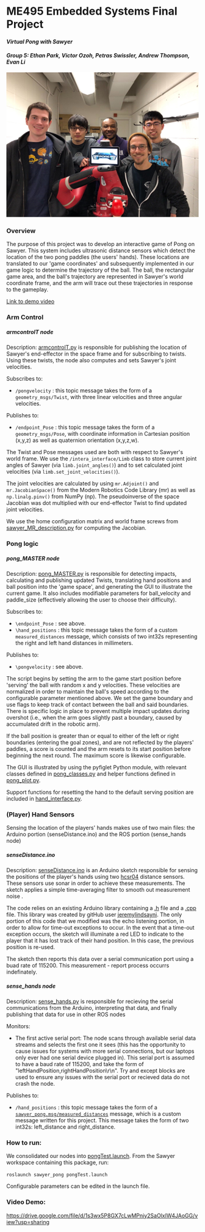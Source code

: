# ME495 Embedded Systems Final Project

#### *Virtual Pong with Sawyer*
#### *Group 5: Ethan Park, Victor Ozoh, Petras Swissler, Andrew Thompson, Evan Li*

![group photo](groupphoto.jpg)

### Overview

The purpose of this project was to develop an interactive game of Pong on Sawyer. This system includes ultrasonic distance sensors which detect the location of the two pong paddles (the users' hands). These locations are translated to our 'game coordinates' and subsequently implemented in our game logic to determine the trajectory of the ball. The ball, the rectangular game area, and the ball's trajectory are represented in Sawyer's world coordinate frame, and the arm will trace out these trajectories in response to the gameplay.

[Link to demo video](https://youtu.be/s9HeBjx-4tQ)

### Arm Control

##### armcontrolT node
Description: [armcontrolT.py](src/armcontrolT.py) is responsible for publishing the location of Sawyer's end-effector in the space frame and for subscribing to twists. Using these twists, the node also computes and sets Sawyer's joint velocities.

Subscribes to:
* `/pongvelocity` : this topic message takes the form of a `geometry_msgs/Twist`, with three linear velocities and three angular velocities.

Publishes to:
* `/endpoint_Pose` : this topic message takes the form of a `geometry_msgs/Pose`, with coordinate information in Cartesian position (x,y,z) as well as quaternion orientation (x,y,z,w).

The Twist and Pose messages used are both with respect to Sawyer's world frame. We use the `/intera_interface/Limb` class to store current joint angles of Sawyer (via `limb.joint_angles()`) and to set calculated joint velocities (via `limb.set_joint_velocities()`).

 The joint velocities are calculated by using `mr.Adjoint()` and `mr.JacobianSpace()` from the Modern Robotics Code Library (mr) as well as `np.linalg.pinv()` from NumPy (np). The pseudoinverse of the space Jacobian was dot multiplied with our end-effector Twist to find updated joint velocities.

 We use the home configuration matrix and world frame screws from [sawyer_MR_description.py](\src\sawyer_MR_description.py) for computing the Jacobian.

### Pong logic

##### pong_MASTER node

Description: [pong_MASTER.py](src/pong_MASTER.py) is responsible for detecting impacts, calculating and publishing updated Twists, translating hand positions and ball position into the 'game space', and generating the GUI to illustrate the current game. It also includes modifiable parameters for ball_velocity and paddle_size (effectively allowing the user to choose their difficulty).

Subscribes to:
* `\endpoint_Pose` : see above.
* `\hand_positions` : this topic message takes the form of a custom `measured_distances` message, which consists of two int32s representing the right and left hand distances in millimeters.

Publishes to:
* `\pongvelocity` : see above.

The script begins by setting the arm to the game start position before 'serving' the ball with random x and y velocities. These velocities are normalized in order to maintain the ball's speed according to the configurable parameter mentioned above. We set the game boundary and use flags to keep track of contact between the ball and said boundaries. There is specific logic in place to prevent multiple impact updates during overshot (i.e., when the arm goes slightly past a boundary, caused by accumulated drift in the robotic arm).

If the ball position is greater than or equal to either of the left or right boundaries (entering the goal zones), and are not reflected by the players' paddles, a score is counted and the arm resets to its start position before beginning the next round. The maximum score is likewise configurable.

The GUI is illustrated by using the pyfiglet Python module, with relevant classes defined in [pong_classes.py](\src\pong_classes.py) and helper functions defined in [pong_plot.py](\src\pong_plot.py).

Support functions for resetting the hand to the default serving position are included in [hand_interface.py](\src\hand_interface.py).

### (Player) Hand Sensors

Sensing the location of the players' hands makes use of two main files: the Arduino portion (senseDistance.ino) and the ROS portion (sense_hands node)

##### senseDistance.ino

Description: [senseDistance.ino](https://github.com/victorozoh/ME495_Embedded_Systems_Final_Project/blob/master/Arduino/SenseDistance/senseDistance.ino) is an Arduino sketch responsible for sensing the positions of the player's hands using two [hcsr04](https://cdn.sparkfun.com/datasheets/Sensors/Proximity/HCSR04.pdf) distance sensors. 
These sensors use sonar in order to achieve these measurements. 
The sketch applies a simple time-averaging filter to smooth out measurement noise .

The code relies on an existing Arduino library containing a [.h](https://github.com/victorozoh/ME495_Embedded_Systems_Final_Project/blob/master/Arduino/SenseDistance/hcsr04.h) file and a [.cpp](https://github.com/victorozoh/ME495_Embedded_Systems_Final_Project/blob/master/Arduino/SenseDistance/hcsr04.cpp) file.
This library was created by gitHub user  [jeremylindsayni](https://github.com/jeremylindsayni/Bifrost.Arduino.Sensors.HCSR04).
The only portion of this code that we modified was the echo listening portion, in order to allow for time-out exceptions to occur. 
In the event that a time-out exception occurs, the sketch will illuminate a red LED to indicate to the player that it has lost track of their hand position. 
In this case, the previous position is re-used.

The sketch then reports this data over a serial communication port using a buad rate of 115200.
This measurement - report process occurrs indefinately.

##### sense_hands node

Description: [sense_hands.py](https://github.com/victorozoh/ME495_Embedded_Systems_Final_Project/blob/master/src/sense_hands.py) is responsible for recieving the serial communications from the Arduino, interpreting that data, and finally publishing that data for use in other ROS nodes

Monitors:
* The first active serial port: The node scans through available serial data streams and selects the first one it sees (this has the opportunity to cause issues for systems with more serial connections, but our laptops only ever had one serial device plugged in).
This serial port is assumed to have a baud rate of 115200, and take the form of "leftHandPosition,rightHandPosition\r\n".
Try and except blocks are used to ensure any issues with the serial port or recieved data do not crash the node.

Publishes to:
* `/hand_positions` : this topic message takes the form of a [`sawyer_pong.msg/measured_distances`](https://github.com/victorozoh/ME495_Embedded_Systems_Final_Project/blob/master/msg/measured_distances.msg) message, which is a custom message written for this project.
This message takes the form of two int32s: left_distance and right_distance.

### How to run:

We consolidated our nodes into [pongTest.launch](\launch\pongTest.launch).
From the Sawyer workspace containing this package, run:

`roslaunch sawyer_pong pongTest.launch`

Configurable parameters can be edited in the launch file.

### Video Demo:
https://drive.google.com/file/d/1s3wx5P8GX7cLwMPniy2SaOlxIW4JAoGG/view?usp=sharing

